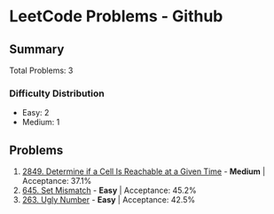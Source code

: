 # LeetCode Problems - Github

## Summary
Total Problems: 3

### Difficulty Distribution

- Easy: 2
- Medium: 1

## Problems

1. [2849. Determine if a Cell Is Reachable at a Given Time](https://leetcode.com/problems/determine-if-a-cell-is-reachable-at-a-given-time/) - **Medium** | Acceptance: 37.1%
2. [645. Set Mismatch](https://leetcode.com/problems/set-mismatch/) - **Easy** | Acceptance: 45.2%
3. [263. Ugly Number](https://leetcode.com/problems/ugly-number/) - **Easy** | Acceptance: 42.5%
